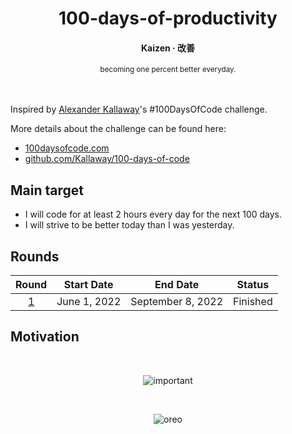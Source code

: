 <div align="center">
  <h1>100-days-of-productivity</h1>
  <h4>Kaizen · 改善</h4>
  <sub>becoming one percent better everyday.</sub>
</div>

</br>
</br>

Inspired by [Alexander Kallaway](https://github.com/Kallaway)'s #100DaysOfCode challenge.

More details about the challenge can be found here:

- [100daysofcode.com](http://100daysofcode.com/)
- [github.com/Kallaway/100-days-of-code](https://github.com/Kallaway/100-days-of-code)

## Main target

- I will code for at least 2 hours every day for the next 100 days.
- I will strive to be better today than I was yesterday.

## Rounds

|         Round          |  Start Date  |     End Date      |  Status  |
| :--------------------: | :----------: | :---------------: | :------: |
| [1](Round-1/README.md) | June 1, 2022 | September 8, 2022 | Finished |

## Motivation

</br>

<div align="center">

![important](https://user-images.githubusercontent.com/57343545/190352028-e1b321f7-206a-4e3b-b2a1-112cdb86f003.png)

</br>

![oreo](https://user-images.githubusercontent.com/57343545/190352035-a19ee90c-e097-4e93-8839-8e117d80852f.png)

</div>
